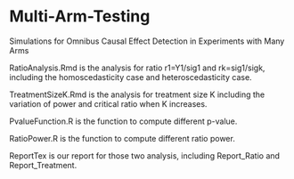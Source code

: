 # Multi-Arm-Testing
Simulations for Omnibus Causal Effect Detection in Experiments with Many Arms

RatioAnalysis.Rmd is the analysis for ratio r1=Y1/sig1 and rk=sig1/sigk, including the homoscedasticity case and heteroscedasticity case.

TreatmentSizeK.Rmd is the analysis for treatment size K including the variation of power and critical ratio when K increases.

PvalueFunction.R is the function to compute different p-value.

RatioPower.R is the function to compute different ratio power.

ReportTex is our report for those two analysis, including Report_Ratio and Report_Treatment.